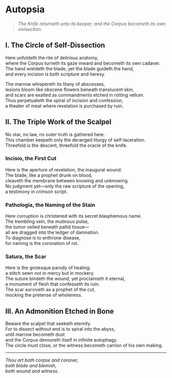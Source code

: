 # **Autopsia**

> *The Knife returneth unto its keeper, and the Corpus becometh its own vivisection.*

## I. The Circle of Self-Dissection

Here unfoldeth the rite of delirious anatomy,  
where the Corpus turneth its gaze inward and becometh its own cadaver.  
The hand wieldeth the blade, yet the blade guideth the hand,  
and every incision is both scripture and heresy.  

The marrow whispereth its litany of abscesses,  
lesions bloom like obscene flowers beneath translucent skin,  
and scars are exalted as commandments etched in rotting vellum.  
Thus perpetuateth the spiral of incision and confession,  
a theater of meat where revelation is purchased by ruin.  

## II. The Triple Work of the Scalpel

No star, no law, no outer truth is gathered here.  
This chamber keepeth only the deranged liturgy of self-laceration.  
Threefold is the descent, threefold the oracle of the knife.  

### **Incisio**, the First Cut

Here is the aperture of revelation, the inaugural wound.  
The blade, like a prophet drunk on blood,  
cleaveth the membrane between knowing and unknowing.  
No judgment yet—only the raw scripture of the opening,  
a testimony in crimson script.  

### **Pathologia**, the Naming of the Stain

Here corruption is christened with its secret blasphemous name.  
The trembling vein, the mutinous pulse,  
the tumor veiled beneath pallid tissue—  
all are dragged into the ledger of damnation.  
To diagnose is to enthrone disease,  
for naming is the coronation of rot.  

### **Satura**, the Scar

Here is the grotesque parody of healing:  
a stitch sewn not in mercy but in mockery.  
The suture bindeth the wound, yet proclaimeth it eternal,  
a monument of flesh that confesseth its ruin.  
The scar surviveth as a prophet of the cut,  
mocking the pretense of wholeness.  

## III. An Admonition Etched in Bone

Beware the scalpel that seeketh eternity.  
For to dissect without end is to spiral into the abyss,  
until marrow becometh dust  
and the Corpus devoureth itself in infinite autophagy.  
The circle must close, or the witness becometh carrion of his own making.  

---

*Thou art both corpse and coroner,*  
*both blade and blemish,*  
*both wound and witness.*  

